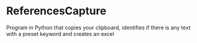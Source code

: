 # ReferencesCapture

Program in Python  that copies your clipboard, identifies if there is any text with a preset keyword and creates an excel
